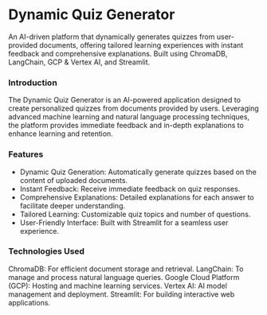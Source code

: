 # Dynamic Quiz Generator
An AI-driven platform that dynamically generates quizzes from user-provided documents, offering tailored learning experiences with instant feedback and comprehensive explanations. Built using ChromaDB, LangChain, GCP & Vertex AI, and Streamlit.

### Introduction
The Dynamic Quiz Generator is an AI-powered application designed to create personalized quizzes from documents provided by users. Leveraging advanced machine learning and natural language processing techniques, the platform provides immediate feedback and in-depth explanations to enhance learning and retention.

### Features
- Dynamic Quiz Generation: Automatically generate quizzes based on the content of uploaded documents.
- Instant Feedback: Receive immediate feedback on quiz responses.
- Comprehensive Explanations: Detailed explanations for each answer to facilitate deeper understanding.
- Tailored Learning: Customizable quiz topics and number of questions.
- User-Friendly Interface: Built with Streamlit for a seamless user experience.

### Technologies Used
ChromaDB: For efficient document storage and retrieval.
LangChain: To manage and process natural language queries.
Google Cloud Platform (GCP): Hosting and machine learning services.
Vertex AI: AI model management and deployment.
Streamlit: For building interactive web applications.
